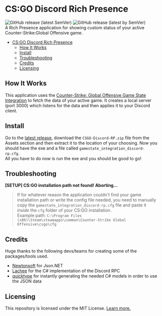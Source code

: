 # CS:GO Discord Rich Presence  
![GitHub release (latest SemVer)](https://img.shields.io/github/v/release/Retr0-01/CSGO-Discord-RP?sort=semver)
![GitHub release (latest by SemVer)](https://img.shields.io/github/downloads/Retr0-01/CSGO-Discord-RP/latest/total?sort=semver)  
A Rich Presence application for showing custom status of your active Counter-Strike:Global Offensive game.

- [CS:GO Discord Rich Presence](#csgo-discord-rich-presence)
	- [How It Works](#how-it-works)
	- [Install](#install)
	- [Troubleshooting](#troubleshooting)
	- [Credits](#credits)
	- [Licensing](#licensing)

## How It Works
This application uses the [Counter-Strike: Global Offensive Game State Integration](https://developer.valvesoftware.com/wiki/Counter-Strike:_Global_Offensive_Game_State_Integration) to fetch the data of your active game. It creates a local server (port 3000) which listens for the data and then applies it to your Discord client.

## Install
Go to the [latest release](https://github.com/Retr0-01/CSGO-Discord-RP/releases/latest), download the ``CSGO-Discord-RP.zip`` file from the Assets section and then extract it to the location of your choosing. Now you should have the exe and a file called ``gamestate_integration_discord-rp.cfg``.  
All you have to do now is run the exe and you should be good to go!

## Troubleshooting
**[SETUP] CS:GO installation path not found! Aborting...** 
> If for whatever reason the application couldn't find your game installation path or write the config file needed, you need to manually copy the ``gamestate_integration_discord-rp.cfg`` file and paste it *inside* the ``cfg`` folder of your CS:GO installation.  
> Example path: `C:\Program Files (x86)\Steam\steamapps\common\Counter-Strike Global Offensive\csgo\cfg`
> 
## Credits
Huge thanks to the following devs/teams for creating some of the packages/tools used.  
- [Newtonsoft](https://www.newtonsoft.com/json) for Json.NET
- [Lachee](https://github.com/Lachee/discord-rpc-csharp) for the C# implementation of the Discord RPC
- [quicktype](https://quicktype.io/csharp) for instantly generating the needed C# models in order to use the JSON data

## Licensing  
This repository is licensed under the MIT License. [Learn more.](https://github.com/Retr0-01/CSGO-Discord-RP/blob/main/LICENSE.md)
